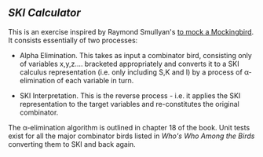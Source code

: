 ## _SKI Calculator_ 

This is an exercise inspired by Raymond Smullyan's [to mock a Mockingbird](http://en.wikipedia.org/wiki/To_Mock_a_Mockingbird). It consists essentially of two processes:

*   Alpha Elimination.  This takes as input a combinator bird, consisting only of variables x,y,z.... bracketed appropriately and converts it to a SKI calculus representation (i.e. only including S,K and I) by a process of α-elimination of each variable in turn. 

*   SKI Interpretation.  This is the reverse process - i.e. it applies the SKI representation to the target variables and re-constitutes the original combinator.

The α-elimination algorithm is outlined in chapter 18 of the book.  Unit tests exist for all the major combinator birds listed in _Who's Who Among the Birds_ converting them to SKI and back again. 